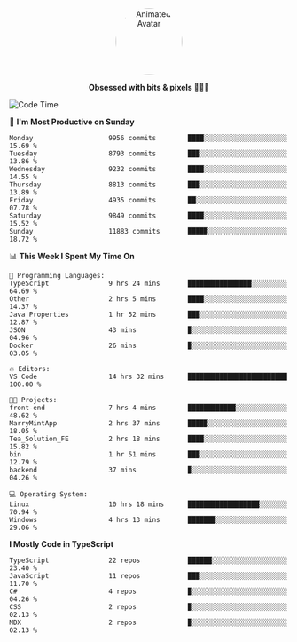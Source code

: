 
<div align="center">
  <img 
    src="https://i.postimg.cc/W1R4TF4j/d6kpuve-c97567cf-518b-4b86-a271-5c89d88d22f7.gif" 
    width="120" 
    height="120" 
    alt="Animated Avatar" 
    style="border-radius: 50%;" 
  />
  
  <strong>Obsessed with bits & pixels 🧑‍💻🎨</strong>
</div>


<!--
### 🛠️ Main Tech Stack

<div align="center">
  <img src="https://cdn.jsdelivr.net/gh/devicons/devicon/icons/javascript/javascript-original.svg" height="25" alt="JavaScript" />
  <img src="https://cdn.jsdelivr.net/gh/devicons/devicon/icons/react/react-original.svg" height="25" alt="React" />
  <img src="https://cdn.jsdelivr.net/gh/devicons/devicon/icons/cplusplus/cplusplus-original.svg" height="25" alt="C++" />
  <img src="https://cdn.jsdelivr.net/gh/devicons/devicon/icons/rust/rust-original.svg" height="25" alt="Rust" />
  <img src="https://cdn.jsdelivr.net/gh/devicons/devicon/icons/java/java-original.svg" height="25" alt="Java" />
  <img src="https://skillicons.dev/icons?i=mysql" height="25" alt="MySQL" />
  <img src="https://skillicons.dev/icons?i=pr" height="25" alt="Premiere Pro" />
</div> -->

<!--START_SECTION:waka-->
![Code Time](http://img.shields.io/badge/Code%20Time-2%2C602%20hrs%2016%20mins-blue)

📅 **I'm Most Productive on Sunday** 

```text
Monday                   9956 commits        ████░░░░░░░░░░░░░░░░░░░░░   15.69 % 
Tuesday                  8793 commits        ███░░░░░░░░░░░░░░░░░░░░░░   13.86 % 
Wednesday                9232 commits        ████░░░░░░░░░░░░░░░░░░░░░   14.55 % 
Thursday                 8813 commits        ███░░░░░░░░░░░░░░░░░░░░░░   13.89 % 
Friday                   4935 commits        ██░░░░░░░░░░░░░░░░░░░░░░░   07.78 % 
Saturday                 9849 commits        ████░░░░░░░░░░░░░░░░░░░░░   15.52 % 
Sunday                   11883 commits       █████░░░░░░░░░░░░░░░░░░░░   18.72 % 
```


📊 **This Week I Spent My Time On** 

```text
💬 Programming Languages: 
TypeScript               9 hrs 24 mins       ████████████████░░░░░░░░░   64.69 % 
Other                    2 hrs 5 mins        ████░░░░░░░░░░░░░░░░░░░░░   14.37 % 
Java Properties          1 hr 52 mins        ███░░░░░░░░░░░░░░░░░░░░░░   12.87 % 
JSON                     43 mins             █░░░░░░░░░░░░░░░░░░░░░░░░   04.96 % 
Docker                   26 mins             █░░░░░░░░░░░░░░░░░░░░░░░░   03.05 % 

🔥 Editors: 
VS Code                  14 hrs 32 mins      █████████████████████████   100.00 % 

🐱‍💻 Projects: 
front-end                7 hrs 4 mins        ████████████░░░░░░░░░░░░░   48.62 % 
MarryMintApp             2 hrs 37 mins       █████░░░░░░░░░░░░░░░░░░░░   18.05 % 
Tea_Solution_FE          2 hrs 18 mins       ████░░░░░░░░░░░░░░░░░░░░░   15.82 % 
bin                      1 hr 51 mins        ███░░░░░░░░░░░░░░░░░░░░░░   12.79 % 
backend                  37 mins             █░░░░░░░░░░░░░░░░░░░░░░░░   04.26 % 

💻 Operating System: 
Linux                    10 hrs 18 mins      ██████████████████░░░░░░░   70.94 % 
Windows                  4 hrs 13 mins       ███████░░░░░░░░░░░░░░░░░░   29.06 % 
```

**I Mostly Code in TypeScript** 

```text
TypeScript               22 repos            ██████░░░░░░░░░░░░░░░░░░░   23.40 % 
JavaScript               11 repos            ███░░░░░░░░░░░░░░░░░░░░░░   11.70 % 
C#                       4 repos             █░░░░░░░░░░░░░░░░░░░░░░░░   04.26 % 
CSS                      2 repos             █░░░░░░░░░░░░░░░░░░░░░░░░   02.13 % 
MDX                      2 repos             █░░░░░░░░░░░░░░░░░░░░░░░░   02.13 % 
```




<!--END_SECTION:waka-->
